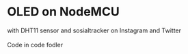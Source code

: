 # OLED on NodeMCU

with DHT11 sensor and sosialtracker on Instagram and Twitter<br>
<br>
Code in code fodler<br>
